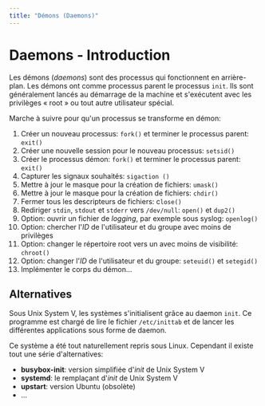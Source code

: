 ```yaml
---
title: "Démons (Daemons)"
---
```


# Daemons - Introduction

Les démons (_daemons_) sont des processus qui fonctionnent en arrière-plan.
Les démons ont comme processus parent le processus `init`. Ils sont
généralement lancés au démarrage de la machine et s'exécutent avec les
privilèges « root » ou tout autre utilisateur spécial.

Marche à suivre pour qu'un processus se transforme en démon:

1. Créer un nouveau processus: `fork()` et terminer le processus parent: `exit()`
1. Créer une nouvelle session pour le nouveau processus: `setsid()`
1. Créer le processus démon: `fork()` et terminer le processus parent: `exit()`
1. Capturer les signaux souhaités: `sigaction ()`
1. Mettre à jour le masque pour la création de fichiers: `umask()`
1. Mettre à jour le masque pour la création de fichiers: `chdir()`
1. Fermer tous les descripteurs de fichiers: c`lose()`
1. Rediriger `stdin`, `stdout` et `stderr` vers `/dev/null`: `open()` et `dup2()`
1. Option: ouvrir un fichier de _logging_, par exemple sous syslog: `openlog()`
1. Option: chercher l'_ID_ de l'utilisateur et du groupe avec moins de privilèges
1. Option: changer le répertoire root vers un avec moins de visibilité: `chroot()`
1. Option: changer l'_ID_ de l'utilisateur et du groupe: `seteuid()` et `setegid()`
1. Implémenter le corps du démon...

## Alternatives

Sous Unix System V, les systèmes s'initialisent grâce au daemon `init`. Ce
programme est chargé de lire le fichier `/etc/inittab` et de lancer les
différentes applications sous forme de daemon.

Ce système a été tout naturellement repris sous Linux. Cependant il existe
tout une série d'alternatives:

- **busybox-init**: version simplifiée d'_init_ de Unix System V
- **systemd**: le remplaçant d'_init_ de Unix System V
- **upstart**: version Ubuntu (obsolète)
- ...
